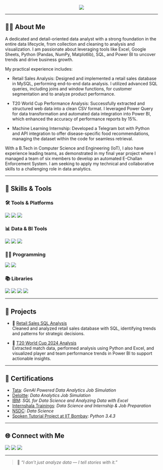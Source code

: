 <p align="center">
  <img src="https://readme-typing-svg.herokuapp.com/?lines=Data+Analyst&center=true&width=800&height=45">
</p>

---

## 🧑‍💼 About Me

A dedicated and detail-oriented data analyst with a strong foundation in the entire data lifecycle, from collection and cleaning to analysis and visualization. I am passionate about leveraging tools like Excel, Google Sheets, Python (Pandas, NumPy, Matplotlib), SQL, and Power BI to uncover trends and drive business growth. 


My practical experience includes:

- Retail Sales Analysis: Designed and implemented a retail sales database in MySQL, performing end-to-end data analysis. I utilized advanced SQL queries, including joins and window functions, for customer segmentation and to analyze product performance. 

- T20 World Cup Performance Analysis: Successfully extracted and structured web data into a clean CSV format. I leveraged Power Query for data transformation and automated data integration into Power BI, which enhanced the accuracy of performance reports by 15%. 


- Machine Learning Internship: Developed a Telegram bot with Python and API integration to offer disease-specific food recommendations, managing the dataset within the code for seamless retrieval. 

With a B.Tech in Computer Science and Engineering (IoT), I also have experience leading teams, as demonstrated in my final year project where I managed a team of six members to develop an automated E-Challan Enforcement System. I am seeking to apply my technical and collaborative skills to a challenging role in data analytics.

---

## 🧠 Skills & Tools

### 🛠️ Tools & Platforms
<p>
  <img src="https://img.shields.io/badge/MySQL-00758F?style=for-the-badge&logo=mysql&logoColor=white" />
  <img src="https://img.shields.io/badge/Jupyter-F37626?style=for-the-badge&logo=jupyter&logoColor=white" />
  <img src="https://img.shields.io/badge/VS%20Code-007ACC?style=for-the-badge&logo=visual-studio-code&logoColor=white" />
</p>

### 📊 Data & BI Tools
<p>
  <img src="https://img.shields.io/badge/Microsoft%20Excel-217346?style=for-the-badge&logo=microsoft-excel&logoColor=white" />
  <img src="https://img.shields.io/badge/Power%20BI-F2C811?style=for-the-badge&logo=powerbi&logoColor=black" />
  <img src="https://img.shields.io/badge/Tableau-E97627?style=for-the-badge&logo=tableau&logoColor=white" />
</p>

### 👨‍💻 Programming
<p>
  <img src="https://img.shields.io/badge/Python-3776AB?style=for-the-badge&logo=python&logoColor=white" />
  <img src="https://img.shields.io/badge/SQL-336791?style=for-the-badge&logo=postgresql&logoColor=white" />
</p>

### 📚 Libraries
<p>
  <img src="https://img.shields.io/badge/Pandas-150458?style=for-the-badge&logo=pandas&logoColor=white" />
  <img src="https://img.shields.io/badge/Numpy-013243?style=for-the-badge&logo=numpy&logoColor=white" />
  <img src="https://img.shields.io/badge/Scikit--Learn-F7931E?style=for-the-badge&logo=scikit-learn&logoColor=white" />
  <img src="https://img.shields.io/badge/Matplotlib-11557C?style=for-the-badge&logo=plotly&logoColor=white" />
</p>

---

## 📌 Projects

- 🛒 [Retail Sales SQL Analysis](https://github.com/Subani7181/Retail_Sales_Analysis_SQL_Project)  
  Cleaned and analyzed retail sales database with SQL, identifying trends and patterns for strategic decisions.

- 🏏 [T20 World Cup 2024 Analysis](https://github.com/Subani7181/ICC_Mens_T20_World_Cup_2024)  
  Extracted match data, performed analysis using Python and Excel, and visualized player and team performance trends in Power BI to support actionable insights.


---


## 📜 Certifications

- [Tata](https://forage-uploads-prod.s3.amazonaws.com/completion-certificates/ifobHAoMjQs9s6bKS/gMTdCXwDdLYoXZ3wG_ifobHAoMjQs9s6bKS_gWJtNQc3e6AZCQhFC_1754119148309_completion_certificate.pdf): *GenAI Powered Data Analytics Job Simulation*
- [Deloitte](https://forage-uploads-prod.s3.amazonaws.com/completion-certificates/9PBTqmSxAf6zZTseP/io9DzWKe3PTsiS6GG_9PBTqmSxAf6zZTseP_gWJtNQc3e6AZCQhFC_1753604041316_completion_certificate.pdf): *Data Analytics Job Simulation*
- [IBM](https://drive.google.com/drive/folders/1yaQSAplsIeszRJZ3LNgQLgq8oFiKr7ri?usp=sharing): *SQL for Data Science and Analyzing Data with Excel*  
- [Internshala Trainings](https://drive.google.com/drive/folders/1TiMwo2DnvuiTFdt34hrBqEPbLRrb1x_R?usp=sharing): *Data Science and Internship & Job Preparation*  
- [NSDC](https://drive.google.com/file/d/1VZl0yEJXDt9dZSEjFrs_ZOMjnI8lHidC/view?usp=sharing%20): *Data Science*  
- [Spoken Tutorial Project at IIT Bombay](https://drive.google.com/file/d/1E1BtO5pLtYByulo8_lHw6K6UxkG2LMrp/view?usp=sharing): *Python 3.4.3*


---



## 🌐 Connect with Me

<p>
  <a href="mailto:syedmahaboobjani772@gmail.com"><img src="https://img.shields.io/badge/Gmail-D14836?style=for-the-badge&logo=gmail&logoColor=white" /></a>
  <a href="https://www.linkedin.com/in/syed-mahabub-jani-a95a73234/" target="_blank"><img src="https://img.shields.io/badge/LinkedIn-0A66C2?style=for-the-badge&logo=linkedin&logoColor=white" /></a>
  <a href="https://github.com/Subani7181" target="_blank"><img src="https://img.shields.io/badge/GitHub-171515?style=for-the-badge&logo=github&logoColor=white" /></a>
</p>

---

> 📌 *“I don’t just analyze data — I tell stories with it.”*
